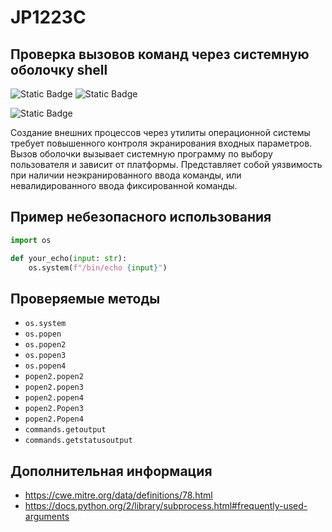 # JP1223C
## Проверка вызовов команд через системную оболочку shell

![Static Badge](https://img.shields.io/badge/%D0%A1%D1%82%D0%B5%D0%BF%D0%B5%D0%BD%D1%8C%20%D0%BA%D1%80%D0%B8%D1%82%D0%B8%D1%87%D0%BD%D0%BE%D1%81%D1%82%D0%B8-%D0%BD%D0%B8%D0%B7%D0%BA%D0%B0%D1%8F-mediumblue?style=for-the-badge)
![Static Badge](https://img.shields.io/badge/%D0%A1%D1%82%D0%B5%D0%BF%D0%B5%D0%BD%D1%8C%20%D0%BA%D1%80%D0%B8%D1%82%D0%B8%D1%87%D0%BD%D0%BE%D1%81%D1%82%D0%B8-%D0%92%D1%8B%D1%81%D0%BE%D0%BA%D0%B0%D1%8F-crimson?style=for-the-badge)

![Static Badge](https://img.shields.io/badge/%D0%94%D0%BE%D1%81%D1%82%D0%BE%D0%B2%D0%B5%D1%80%D0%BD%D0%BE%D1%81%D1%82%D1%8C%20%D0%BE%D0%BF%D1%80%D0%B5%D0%B4%D0%B5%D0%BB%D0%B5%D0%BD%D0%B8%D1%8F-%D0%B2%D1%8B%D1%81%D0%BE%D0%BA%D0%B0%D1%8F-crimson?style=for-the-badge)

Создание внешних процессов через утилиты операционной системы требует повышенного контроля экранирования входных параметров. Вызов оболочки вызывает системную программу по выбору пользователя и зависит от платформы. Представляет собой уязвимость при наличии неэкранированного ввода команды, или невалидированного ввода фиксированной команды.

## Пример небезопасного использования

```python linenums="1"
import os

def your_echo(input: str):
    os.system(f"/bin/echo {input}")
```

## Проверяемые методы

* `os.system`
* `os.popen`
* `os.popen2`
* `os.popen3`
* `os.popen4`
* `popen2.popen2`
* `popen2.popen3`
* `popen2.popen4`
* `popen2.Popen3`
* `popen2.Popen4`
* `commands.getoutput`
* `commands.getstatusoutput`

## Дополнительная информация

*  <https://cwe.mitre.org/data/definitions/78.html>
*  <https://docs.python.org/2/library/subprocess.html#frequently-used-arguments>

